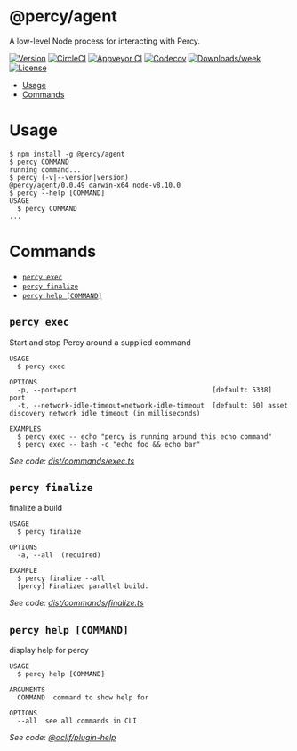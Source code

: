 @percy/agent
============

A low-level Node process for interacting with Percy.

[![Version](https://img.shields.io/npm/v/@percy/agent.svg)](https://npmjs.org/package/@percy/agent)
[![CircleCI](https://circleci.com/gh/percy/percy-agent/tree/master.svg?style=shield)](https://circleci.com/gh/percy/percy-agent/tree/master)
[![Appveyor CI](https://ci.appveyor.com/api/projects/status/github/percy/percy-agent?branch=master&svg=true)](https://ci.appveyor.com/project/percy/percy-agent/branch/master)
[![Codecov](https://codecov.io/gh/percy/percy-agent/branch/master/graph/badge.svg)](https://codecov.io/gh/percy/percy-agent)
[![Downloads/week](https://img.shields.io/npm/dw/@percy/agent.svg)](https://npmjs.org/package/@percy/agent)
[![License](https://img.shields.io/npm/l/@percy/agent.svg)](https://github.com/percy/percy-agent/blob/master/package.json)

<!-- toc -->
* [Usage](#usage)
* [Commands](#commands)
<!-- tocstop -->
# Usage
<!-- usage -->
```sh-session
$ npm install -g @percy/agent
$ percy COMMAND
running command...
$ percy (-v|--version|version)
@percy/agent/0.0.49 darwin-x64 node-v8.10.0
$ percy --help [COMMAND]
USAGE
  $ percy COMMAND
...
```
<!-- usagestop -->
# Commands
<!-- commands -->
* [`percy exec`](#percy-exec)
* [`percy finalize`](#percy-finalize)
* [`percy help [COMMAND]`](#percy-help-command)

## `percy exec`

Start and stop Percy around a supplied command

```
USAGE
  $ percy exec

OPTIONS
  -p, --port=port                                  [default: 5338] port
  -t, --network-idle-timeout=network-idle-timeout  [default: 50] asset discovery network idle timeout (in milliseconds)

EXAMPLES
  $ percy exec -- echo "percy is running around this echo command"
  $ percy exec -- bash -c "echo foo && echo bar"
```

_See code: [dist/commands/exec.ts](https://github.com/percy/percy-agent/blob/v0.0.49/dist/commands/exec.ts)_

## `percy finalize`

finalize a build

```
USAGE
  $ percy finalize

OPTIONS
  -a, --all  (required)

EXAMPLE
  $ percy finalize --all
  [percy] Finalized parallel build.
```

_See code: [dist/commands/finalize.ts](https://github.com/percy/percy-agent/blob/v0.0.49/dist/commands/finalize.ts)_

## `percy help [COMMAND]`

display help for percy

```
USAGE
  $ percy help [COMMAND]

ARGUMENTS
  COMMAND  command to show help for

OPTIONS
  --all  see all commands in CLI
```

_See code: [@oclif/plugin-help](https://github.com/oclif/plugin-help/blob/v2.1.2/src/commands/help.ts)_
<!-- commandsstop -->
